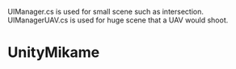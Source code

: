 UIManager.cs is used for small scene such as intersection.
UIManagerUAV.cs is used for huge scene that a UAV would shoot.
# UnityMikame
